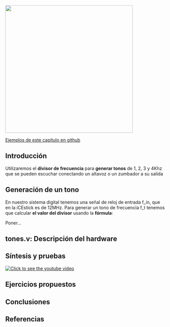 <img src="https://github.com/Obijuan/open-fpga-verilog-tutorial/raw/master/tutorial/T17-tones/images/T17-tones-icestick-1.png" width="400" align="center">

[Ejemplos de este capítulo en github](https://github.com/Obijuan/open-fpga-verilog-tutorial/tree/master/tutorial/T17-tones)

## Introducción

Utilizaremos el **divisor de frecuencia** para **generar tonos** de 1, 2, 3 y 4Khz que se pueden escuchar conectando un altavoz o un zumbador a su salida

## Generación de un tono
En nuestro sistema digital tenemos una señal de reloj de entrada f_in, que en la iCEstick es de 12MHz. Para generar un tono de frecuencia f_t tenemos que calcular **el valor del divisor** usando la **fórmula**:

Poner...

## tones.v: Descripción del hardware

## Síntesis y pruebas

[![Click to see the youtube video](http://img.youtube.com/vi/uMFJ4ET1wcg/0.jpg)](https://www.youtube.com/watch?v=uMFJ4ET1wcg)

## Ejercicios propuestos

## Conclusiones

## Referencias


